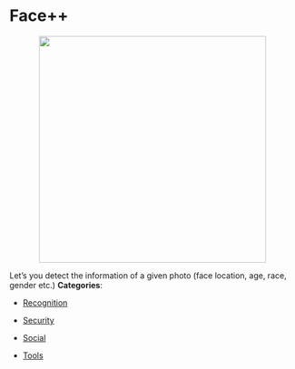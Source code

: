 # Face++

<p align="center">
    <img width="400" src="https://raw.githubusercontent.com/awesome-apis/awesome-apis/apis/face/logo_256x256.png" />
</p>


Let’s you detect the information of a given photo (face location, age, race, gender etc.)
**Categories**:

- [Recognition](https://github/awesome-apis/awesome-apis#recognition)

- [Security](https://github/awesome-apis/awesome-apis#security)

- [Social](https://github/awesome-apis/awesome-apis#social)

- [Tools](https://github/awesome-apis/awesome-apis#tools)





